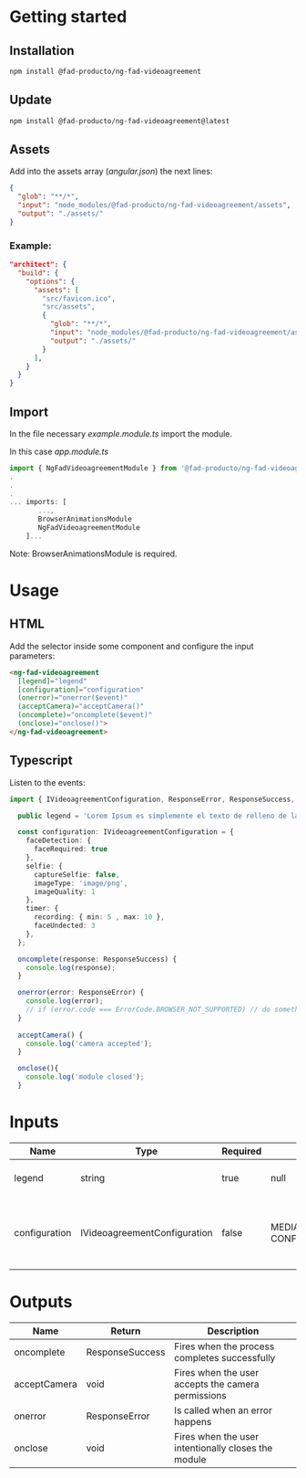 # Getting started

## Installation
``` bash
npm install @fad-producto/ng-fad-videoagreement
```

## Update
``` bash
npm install @fad-producto/ng-fad-videoagreement@latest
```

## Assets
Add into the assets array (*angular.json*) the next lines:
``` json
{
  "glob": "**/*",
  "input": "node_modules/@fad-producto/ng-fad-videoagreement/assets",
  "output": "./assets/"
}
``` 
### Example:
```json
"architect": {
  "build": {
    "options": {
      "assets": [
        "src/favicon.ico",
        "src/assets",
        {
          "glob": "**/*",
          "input": "node_modules/@fad-producto/ng-fad-videoagreement/assets",
          "output": "./assets/"
        }
      ],
    }
  }
}
```

## Import

In the file necessary *example.module.ts* import the module.

In this case  *app.module.ts*

``` ts
import { NgFadVideoagreementModule } from '@fad-producto/ng-fad-videoagreement';
.
.
.
... imports: [
       ...,
       BrowserAnimationsModule 
       NgFadVideoagreementModule
    ]...
```

Note: BrowserAnimationsModule is required.

# Usage

## HTML


Add the selector inside some component and configure the input parameters:


``` html
<ng-fad-videoagreement
  [legend]="legend"
  [configuration]="configuration"
  (onerror)="onerror($event)"
  (acceptCamera)="acceptCamera()"
  (oncomplete)="oncomplete($event)"
  (onclose)="onclose()">
</ng-fad-videoagreement>
```

## Typescript 

Listen to the events:

``` ts
import { IVideoagreementConfiguration, ResponseError, ResponseSuccess, ErrorCode, CONFIGURATION_DEFAULT } from '@fad-producto/ng-fad-videoagreement';

  public legend = 'Lorem Ipsum es simplemente el texto de relleno de las imprentas y archivos de texto. Lorem Ipsum ha sido el texto  de relleno estándar de las industrias desde el año 1500';

  const configuration: IVideoagreementConfiguration = {
    faceDetection: {
      faceRequired: true
    },
    selfie: {
      captureSelfie: false,
      imageType: 'image/png',
      imageQuality: 1
    },
    timer: {
      recording: { min: 5 , max: 10 },
      faceUndected: 3
    },
  };

  oncomplete(response: ResponseSuccess) {
    console.log(response);
  }

  onerror(error: ResponseError) {
    console.log(error);
    // if (error.code === ErrorCode.BROWSER_NOT_SUPPORTED) // do something
  }
  
  acceptCamera() {
    console.log('camera accepted');
  }

  onclose(){
    console.log('module closed');
  }

```



# Inputs

| Name           | Type           |  Required  | Default               | Description                          |
| -------------- | -------------- | ---------- | --------------------- | ------------------------------------ |
| legend         | string         |  true      |  null                 |  Legend to repeat in the recording   |
| configuration  | IVideoagreementConfiguration  |  false     | MEDIA_CONFIGURATION_MOBILE, CONFIGURATION_DEFAULT      |   Customizable properties like colors, legends and video/recorder configuration      |


# Outputs

| Name         | Return          | Description                                        |
| ------------ | --------------- | -------------------------------------------------- |
| oncomplete   | ResponseSuccess | Fires when the process completes successfully      |
| acceptCamera | void            | Fires when the user accepts the camera permissions |
| onerror      | ResponseError   | Is called when an error happens                    |
| onclose      | void   | Fires when the user intentionally closes the module     |

